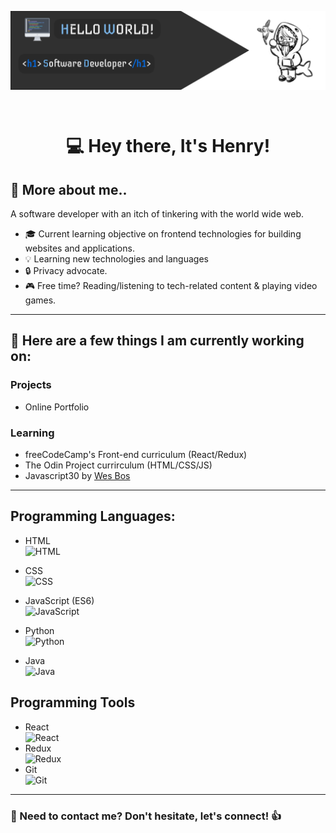 <p><img align="center" src="./assets/profile_banner.png"></p><br>

<h1 align="center">💻 Hey there, It's Henry!</h1>

## 💬 More about me.. 

A software developer with an itch of tinkering with the world wide web.

- 🎓 Current learning objective on frontend technologies for building websites and applications.
- 💡 Learning new technologies and languages
- 🔒 Privacy advocate.
- 🎮 Free time? Reading/listening to tech-related content & playing video games.

---

## 💬 Here are a few things I am currently working on:

### Projects

- Online Portfolio

### Learning

- freeCodeCamp's Front-end curriculum (React/Redux)
- The Odin Project currirculum (HTML/CSS/JS)
- Javascript30 by [Wes Bos](https://github.com/wesbos/JavaScript30)

---

## Programming Languages:


- HTML <br><img alt="HTML" src="https://cdn.jsdelivr.net/gh/devicons/devicon/icons/html5/html5-original.svg" width=30px/>

- CSS <br><img alt="CSS" src="https://cdn.jsdelivr.net/gh/devicons/devicon/icons/css3/css3-original.svg" width=30px/>
- JavaScript (ES6) <br><img alt="JavaScript" src="https://cdn.jsdelivr.net/gh/devicons/devicon/icons/javascript/javascript-original.svg" width=30px />
- Python <br><img alt="Python" src="https://cdn.jsdelivr.net/gh/devicons/devicon/icons/python/python-original.svg" width=30px/>
- Java <br><img alt="Java" src="https://cdn.jsdelivr.net/gh/devicons/devicon/icons/java/java-original.svg" width=30px/>

## Programming Tools

- React <br><img alt="React" src="https://cdn.jsdelivr.net/gh/devicons/devicon/icons/react/react-original.svg" width=30px/>
- Redux <br><img alt="Redux" src="https://cdn.jsdelivr.net/gh/devicons/devicon/icons/redux/redux-original.svg" width=30px/>
- Git <br><img alt="Git" src="https://cdn.jsdelivr.net/gh/devicons/devicon/icons/git/git-original.svg" width=30px/>

---

### 💬 Need to contact me? Don't hesitate, let's connect! 👍
